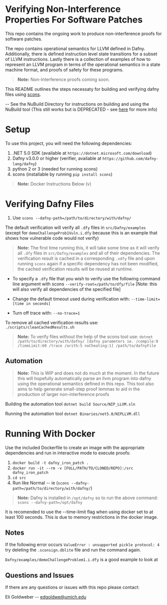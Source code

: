 # Verifying Non-Interference Properties For Software Patches
This repo contains the ongoing work to produce non-interference proofs for software patches.

The repo contains operational semantics for LLVM defined in Dafny. Additionally, there is defined instruction level state transitions for a subset of LLVM instructions. Lastly there is a collection of examples of how to represent an LLVM program in terms of the operational semantics in a state machine format, and proofs of safety for these programs.

 > **Note:** Non-Interference proofs coming soon.


This README outlines the steps necessaty for building and verifying dafny files using [scons](https://scons.org/). 

-- See the NuBuild Directory for instructions on building and using the NuBuild tool (This still works but is DEPRECATED - see [here](./NuBuild/README.md) for more info)


# Setup

To use this project, you will need the following dependencies:

 1. .NET 5.0 SDK (available at `https://dotnet.microsoft.com/download`)
 2. Dafny v3.0.0 or higher (verifier, available at `https://github.com/dafny-lang/dafny`)
 3. python 2 or 3 (needed for running scons)
 4. scons (installable by running `pip install scons`)

 > **Note:** Docker Instructions Below (v)

# Verifying Dafny Files

 1. Use `scons --dafny-path=/path/to/directory/with/dafny/`
 
 The default verification will verify all `.dfy` files in `src/Dafny/examples` (except for `demoChallengeProb1Vuln.i.dfy` because this is an example that shows how vulnerable code would not verify)

 > **Note:** The first time running this, it will take some time as it will verify all `.dfy` files in `src/Dafny/examples` and all of their dependencies. The verification result is cached in a corresponding `.vdfy` file and upon running `scons` again if a specific dependency has not been modified, the cached verification results will be reused at runtime. 


 * To specify a `.dfy` file that you wish to verify use the following command line argument with scons `--verify-root=/path/to/dfy/file` [Note: this will also verify all dependencies of the specified file]
			
* Change the default timeout used during verification with: `--time-limit=[time in seconds]` 

* Turn off trace with: `--no-trace=1` 

To remove all cached verification results use: `./scripts/cleanCachedResults.sh`

 > **Note:** To verify files without the help of the scons tool use: `dotnet /path/to/directory/with/dafny/ [dafny parameters ie. /compile:0 /timeLimit:60 /trace /arith:5 noCheating:1] /path/to/dafnyFile`

## Automation

> **Note:** This is WIP and does not do much at the moment. In the future this will hopefully automatically parse an llvm program into dafny using the operational semantics defined in this repo. This tool also aims to help generate small-step proof lemmas to aid in the production of larger non-interference proofs

Building the automation tool `dotnet build Source/NIP_LLVM.sln`

Running the automation tool `dotnet Binaries/net5.0/NIPLLVM.dll`

# Running With Docker

Use the included Dockerfile to create an image with the appropriate dependencies and run in interactive mode to execute proofs:

1. `docker build -t dafny_iron_patch .`
2. `docker run -it --rm -v [FULL/PATH/TO/CLONED/REPO]:/src dafny_iron_patch`
3. `cd src`
4. Run like Normal -- ie (`scons --dafny-path=/path/to/directory/with/dafny/`)

 > **Note:** Dafny is installed in `/opt/dafny` so to run the above command: `scons --dafny-path=/opt/dafny`

 It is recomended to use the --time-limit flag when using docker set to at least 100 seconds. This is due to memory restrictions in the docker image. 


## Notes

If the following error occurs `ValueError : unsupported pickle protocol: 4` try deleting the `.sconsign.dblite` file and run the command again. 

`Dafny/examples/demoChallengeProblem1.i.dfy` is a good example to look at

## Questions and Issues

If there are any questions or issues with this repo please contact:

Eli Goldweber -- edgoldwe@umich.edu
